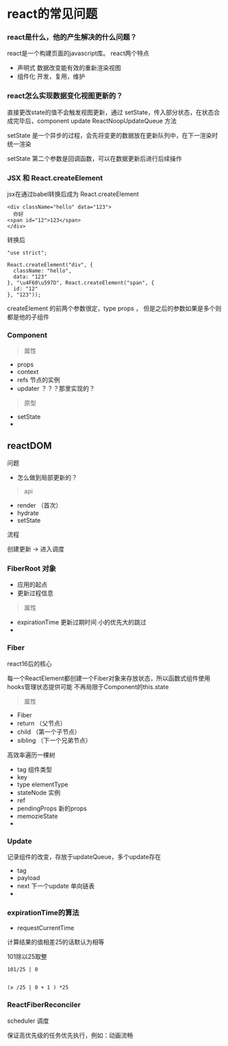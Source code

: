 # react的常见问题

### react是什么，他的产生解决的什么问题？

react是一个构建页面的javascript库。
react两个特点 
- 声明式 数据改变能有效的重新渲染视图
- 组件化 开发，复用，维护

### react怎么实现数据变化视图更新的？

直接更改state的值不会触发视图更新，通过 setState，传入部分状态，在状态合成完毕后，component update ReactNoopUpdateQueue 方法

setState 是一个异步的过程，会先将变更的数据放在更新队列中，在下一渲染时统一渲染

setState 第二个参数是回调函数，可以在数据更新后进行后续操作

### JSX 和 React.createElement

jsx在通过babel转换后成为 React.createElement

```
<div className="hello" data="123">
  你好
<span id="12">123</span>
</div>
```
转换后
```
"use strict";

React.createElement("div", {
  className: "hello",
  data: "123"
}, "\u4F60\u597D", React.createElement("span", {
  id: "12"
}, "123"));
```

createElement 的前两个参数很定，type props ， 但是之后的参数如果是多个则都是他的子组件

### Component

> 属性
- props
- context
- refs 节点的实例
- updater ？？？那里实现的？

> 原型

- setState
- 


## reactDOM

问题

- 怎么做到局部更新的？

> api
- render （首次）
- hydrate
- setState


流程

创建更新 -> 进入调度


### FiberRoot 对象

- 应用的起点
- 更新过程信息

> 属性

- expirationTime 更新过期时间 小的优先大的跳过
- 


### Fiber

react16后的核心

每一个ReactElement都创建一个Fiber对象来存放状态，所以函数式组件使用hooks管理状态提供可能
不再局限于Component的this.state

> 属性

- Fiber
- return （父节点）
- child  （第一个子节点）
- sibling （下一个兄弟节点）

高效率遍历一棵树

- tag 组件类型
- key
- type elementType
- stateNode 实例
- ref
- pendingProps 新的props
- memozieState
- 


### Update

记录组件的改变，存放于updateQueue，多个update存在

- tag
- payload
- next 下一个update 单向链表
- 

### expirationTime的算法

- requestCurrentTime


计算结果的值相差25的话默认为相等

101除以25取整
```
101/25 | 0 


(x /25 | 0 + 1 ) *25
```


### ReactFiberReconciler

scheduler 调度

保证高优先级的任务优先执行，例如：动画流畅
